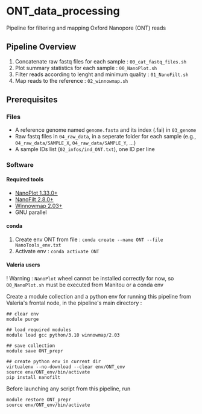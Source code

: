 # ONT_data_processing

Pipeline for filtering and mapping Oxford Nanopore (ONT) reads

## Pipeline Overview

1. Concatenate raw fastq files for each sample : `00_cat_fastq_files.sh`
2. Plot summary statistics for each sample : `00_NanoPlot.sh` 
3. Filter reads according to lenght and minimum quality : `01_NanoFilt.sh` 
4. Map reads to the reference : `02_winnowmap.sh` 

## Prerequisites

### Files

* A reference genome named `genome.fasta` and its index (.fai) in `03_genome`
* Raw fastq files in `04_raw_data`, in a seperate folder for each sample (e.g., `04_raw_data/SAMPLE_X`, `04_raw_data/SAMPLE_Y`, ...)
* A sample IDs list (`02_infos/ind_ONT.txt`), one ID per line

### Software

#### Required tools
* [NanoPlot 1.33.0+](https://github.com/wdecoster/NanoPlot/releases/tag/1.33.0)
* [NanoFilt 2.8.0+](https://github.com/wdecoster/nanofilt/releases/tag/v2.8.0)
* [Winnowmap 2.03+](https://github.com/marbl/Winnowmap/releases/tag/v2.03)
* GNU parallel

#### conda

1. Create env ONT from file : `conda create --name ONT --file NanoTools_env.txt`
2. Activate env : `conda activate ONT`

#### Valeria users

! Warning : `NanoPlot` wheel cannot be installed correctly for now, so `00_NanoPlot.sh` must be executed from Manitou or a conda env

Create a module collection and a python env for running this pipeline from Valeria's frontal node, in the pipeline's main directory : 

```
## clear env
module purge

## load required modules
module load gcc python/3.10 winnowmap/2.03 

## save collection
module save ONT_prepr

## create python env in current dir
virtualenv --no-download --clear env/ONT_env 
source env/ONT_env/bin/activate
pip install nanofilt
```

Before launching any script from this pipeline, run 

```
module restore ONT_prepr
source env/ONT_env/bin/activate
```
